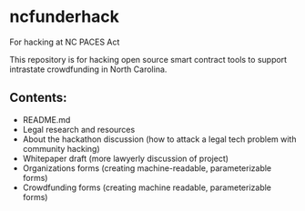 # ncfunderhack

For hacking at NC PACES Act

This repository is for hacking open source smart contract tools to support intrastate crowdfunding in North Carolina. 

## Contents:

- README.md
- Legal research and resources
- About the hackathon discussion (how to attack a legal tech problem with community hacking)
- Whitepaper draft (more lawyerly discussion of project)
- Organizations forms (creating machine-readable, parameterizable forms)
- Crowdfunding forms (creating machine readable, parameterizable forms)


